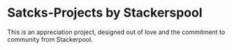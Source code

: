 # Satcks-Projects by Stackerspool
This is an appreciation project, designed out of love and the commitment to community from Stackerpool.
